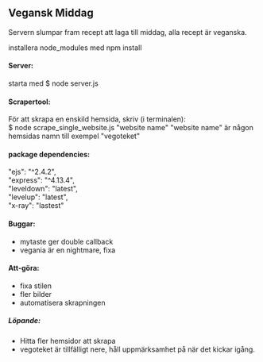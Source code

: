 ## Vegansk Middag

Servern slumpar fram recept att laga till middag, alla recept är veganska.

installera node_modules med npm install  

#### Server:

starta med $ node server.js

#### Scrapertool:  
För att skrapa en enskild hemsida, skriv (i terminalen):  
$ node scrape_single_website.js "website name"
"website name" är någon hemsidas namn till exempel "vegoteket"

#### package dependencies:
  "ejs": "^2.4.2",  
  "express": "^4.13.4",  
  "leveldown": "latest",  
  "levelup": "latest",  
  "x-ray":  "lastest"

#### Buggar:
- mytaste ger double callback
- vegania är en nightmare, fixa

#### Att-göra:
- fixa stilen
- fler bilder
- automatisera skrapningen

##### Löpande:
- Hitta fler hemsidor att skrapa
- vegoteket är tillfälligt nere, håll uppmärksamhet på när det kickar igång.
